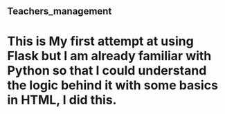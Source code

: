 ## Teachers_management

# This is My first attempt at using Flask but I am already familiar with Python so that I could understand the logic behind it with some basics in HTML, I did this.
